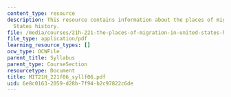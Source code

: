 ```yaml
---
content_type: resource
description: This resource contains information about the places of migration in United
  States history.
file: /media/courses/21h-221-the-places-of-migration-in-united-states-history-fall-2006/6e8c01632059d28b7f94b2c97822c6de_MIT21H_221f06_syllf06.pdf
file_type: application/pdf
learning_resource_types: []
ocw_type: OCWFile
parent_title: Syllabus
parent_type: CourseSection
resourcetype: Document
title: MIT21H_221f06_syllf06.pdf
uid: 6e8c0163-2059-d28b-7f94-b2c97822c6de
---
```

